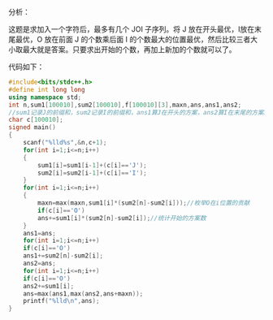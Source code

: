 分析：

这题是求加入一个字符后，最多有几个 JOI 子序列。将 J 放在开头最优，I放在末尾最优，O 放在前面 J 的个数乘后面 I 的个数最大的位置最优，然后比较三者大小取最大就是答案。只要求出开始的个数，再加上新加的个数就可以了。

代码如下：

```cpp
#include<bits/stdc++.h>
#define int long long
using namespace std;
int n,sum1[100010],sum2[100010],f[100010][3],maxn,ans,ans1,ans2;
//sum1记录J的前缀和，sum2记录I的前缀和，ans1算J在开头的方案，ans2算I在末尾的方案。
char c[100010];
signed main()
{
	scanf("%lld%s",&n,c+1);
	for(int i=1;i<=n;i++)
	{
		sum1[i]=sum1[i-1]+(c[i]=='J');
		sum2[i]=sum2[i-1]+(c[i]=='I');
	}
	for(int i=1;i<=n;i++)
	{
		maxn=max(maxn,sum1[i]*(sum2[n]-sum2[i]));//枚举O在i位置的贡献
		if(c[i]=='O')
		ans+=sum1[i]*(sum2[n]-sum2[i]);//统计开始的方案数
	}
	ans1=ans;
	for(int i=1;i<=n;i++)
	if(c[i]=='O')
	ans1+=sum2[n]-sum2[i];
	ans2=ans;
	for(int i=1;i<=n;i++)
	if(c[i]=='O')
	ans2+=sum1[i];
	ans=max(ans1,max(ans2,ans+maxn));
	printf("%lld\n",ans);
}
```
